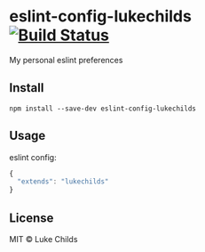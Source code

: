 # eslint-config-lukechilds [![Build Status](https://travis-ci.org/lukechilds/eslint-config-lukechilds.svg?branch=master)](https://travis-ci.org/lukechilds/eslint-config-lukechilds)

My personal eslint preferences

## Install

```shell
npm install --save-dev eslint-config-lukechilds
```

## Usage

eslint config:

```js
{
  "extends": "lukechilds"
}
```

## License

MIT © Luke Childs
